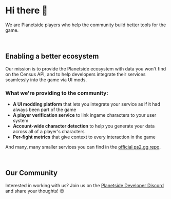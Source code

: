 # Hi there 👋

We are Planetside players who help the community build better tools for the game.

<br>

## Enabling a better ecosystem

Our mission is to provide the Planetside ecosystem with data you won't find on the Census API, and to help developers integrate their services seamlessly into the game via UI mods.

### What we're providing to the community:
- **A UI modding platform** that lets you integrate your service as if it had always been part of the game
- **A player verification service** to link ingame characters to your user system
- **Account-wide character detection** to help you generate your data across all of a player's characters
- **Per-fight metrics** that give context to every interaction in the game
  
And many, many smaller services you can find in the [official ps2.gg repo](https://github.com/ps2gg/ps2.gg).

<br>

## Our Community

Interested in working with us? Join us on the [Planetside Developer Discord](https://discord.gg/vgDNKgjZG3) and share your thoughts! 😊
